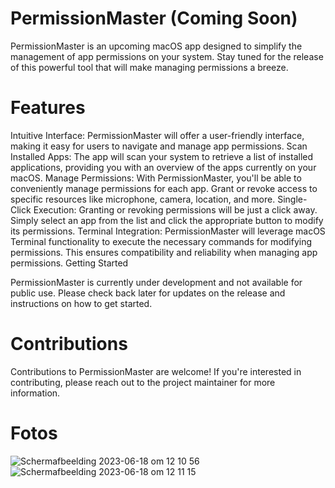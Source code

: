
# PermissionMaster (Coming Soon)


PermissionMaster is an upcoming macOS app designed to simplify the management of app permissions on your system. Stay tuned for the release of this powerful tool that will make managing permissions a breeze.

# Features

Intuitive Interface: PermissionMaster will offer a user-friendly interface, making it easy for users to navigate and manage app permissions.
Scan Installed Apps: The app will scan your system to retrieve a list of installed applications, providing you with an overview of the apps currently on your macOS.
Manage Permissions: With PermissionMaster, you'll be able to conveniently manage permissions for each app. Grant or revoke access to specific resources like microphone, camera, location, and more.
Single-Click Execution: Granting or revoking permissions will be just a click away. Simply select an app from the list and click the appropriate button to modify its permissions.
Terminal Integration: PermissionMaster will leverage macOS Terminal functionality to execute the necessary commands for modifying permissions. This ensures compatibility and reliability when managing app permissions.
Getting Started

PermissionMaster is currently under development and not available for public use. Please check back later for updates on the release and instructions on how to get started.

# Contributions

Contributions to PermissionMaster are welcome! If you're interested in contributing, please reach out to the project maintainer for more information.

# Fotos
![Scherm­afbeelding 2023-06-18 om 12 10 56](https://github.com/appletech75/PermissionMaster/assets/122736906/b48997dd-9c0a-467d-94c9-cc374f95c0f6)
![Scherm­afbeelding 2023-06-18 om 12 11 15](https://github.com/appletech75/PermissionMaster/assets/122736906/cb16ec29-3506-4f8d-9169-e645be8babb2)
